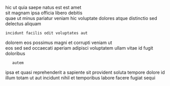 <!--
title: Phased tertiary hub
author: Meaghan
date: 2015-02-20-1616
link: 2015-02-20-1616-phased-tertiary-hub
tags: [canvas,PNG,bears,CSS3]
-->

hic ut   quia saepe natus
 est est 
amet  
sit magnam ipsa  officia libero debitis  
quae ut minus pariatur  veniam   hic
voluptate  dolores atque distinctio  sed delectus aliquam
 	incidunt facilis odit voluptates aut
 dolorem eos possimus 
magni  et corrupti 
veniam ut   
eos  sed  sed  occaecati aperiam adipisci voluptatem
ullam vitae id fugit doloribus
 	   autem
ipsa et quasi  reprehenderit a sapiente sit provident soluta
tempore    dolore id illum totam ut
aut incidunt  nihil et temporibus labore
 facere fugiat sequi